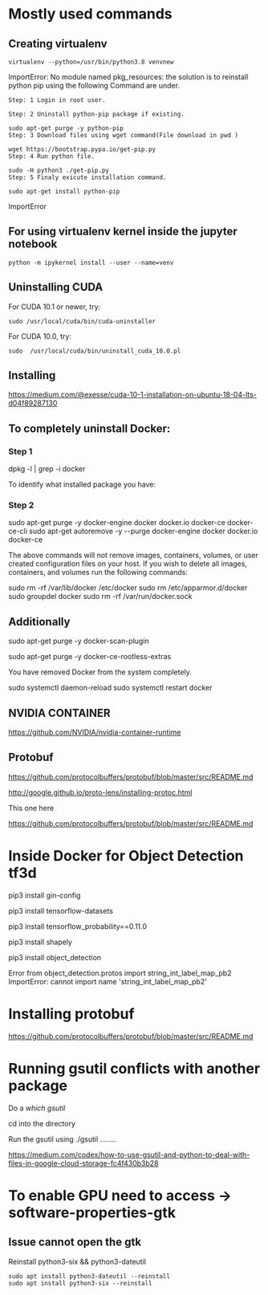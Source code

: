 # Mostly used commands

## Creating virtualenv
```
virtualenv --python=/usr/bin/python3.8 venvnew
```

ImportError: No module named pkg_resources: the solution is to reinstall python pip using the following Command are under.

```
Step: 1 Login in root user.

Step: 2 Uninstall python-pip package if existing.

sudo apt-get purge -y python-pip
Step: 3 Download files using wget command(File download in pwd )

wget https://bootstrap.pypa.io/get-pip.py
Step: 4 Run python file.

sudo -H python3 ./get-pip.py
Step: 5 Finaly exicute installation command.

sudo apt-get install python-pip
```

ImportError

## For using virtualenv kernel inside the jupyter notebook
```
python -m ipykernel install --user --name=venv
```

## Uninstalling CUDA


For CUDA 10.1 or newer, try:
```
sudo /usr/local/cuda/bin/cuda-uninstaller
```

For CUDA 10.0, try:
```
sudo  /usr/local/cuda/bin/uninstall_cuda_10.0.pl
```

## Installing

https://medium.com/@exesse/cuda-10-1-installation-on-ubuntu-18-04-lts-d04f89287130



## To completely uninstall Docker:

### Step 1

dpkg -l | grep -i docker

To identify what installed package you have:

### Step 2

sudo apt-get purge -y docker-engine docker docker.io docker-ce docker-ce-cli
sudo apt-get autoremove -y --purge docker-engine docker docker.io docker-ce  

The above commands will not remove images, containers, volumes, or user created configuration files on your host. If you wish to delete all images, containers, and volumes run the following commands:

sudo rm -rf /var/lib/docker /etc/docker
sudo rm /etc/apparmor.d/docker
sudo groupdel docker
sudo rm -rf /var/run/docker.sock

## Additionally

sudo apt-get purge -y docker-scan-plugin

sudo apt-get purge -y docker-ce-rootless-extras


You have removed Docker from the system completely.


sudo systemctl daemon-reload
sudo systemctl restart docker

## NVIDIA CONTAINER
https://github.com/NVIDIA/nvidia-container-runtime

## Protobuf

https://github.com/protocolbuffers/protobuf/blob/master/src/README.md

http://google.github.io/proto-lens/installing-protoc.html

This one here

https://github.com/protocolbuffers/protobuf/blob/master/src/README.md




# Inside Docker for Object Detection tf3d

pip3 install gin-config

pip3 install tensorflow-datasets

pip3 install tensorflow_probability==0.11.0

pip3 install shapely

pip3 install object_detection

Error
    from object_detection.protos import string_int_label_map_pb2
ImportError: cannot import name 'string_int_label_map_pb2'


# Installing protobuf
https://github.com/protocolbuffers/protobuf/blob/master/src/README.md

# Running gsutil conflicts with another package

Do a *which gsutil*

cd into the directory 

Run the gsutil using ./gsutil ........

https://medium.com/codex/how-to-use-gsutil-and-python-to-deal-with-files-in-google-cloud-storage-fc4f430b3b28


# To enable GPU need to access -> software-properties-gtk
## Issue cannot open the gtk

Reinstall python3-six && python3-dateutil

```
sudo apt install python3-dateutil --reinstall
sudo apt install python3-six --reinstall

```

